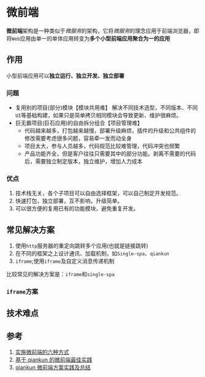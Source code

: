 # 微前端

**微前端**架构是一种类似于*微服务*的架构，它将*微服务*的理念应用于前端浏览器，即将`Web`应用由单一的单体应用转变为**多个小型前端应用聚合为一的应用**

## 作用
小型前端应用可以**独立运行、独立开发、独立部署**

### 问题
- 复用别的项目(部分)模块【模块共用难】
  解决不同技术选型，不同版本、不同`UI`等基础构建，如果只是简单拷贝相同模块会导致更新、维护很麻烦。
- 巨无霸项目(巨石应用)的自由拆分组合【项目管理难】
  - 代码越来越多，打包越来越慢，部署升级麻烦，插件的升级和公共组件的修改需要考虑很多问题，容易牵一发而动全身
  - 项目太大，参与人员越多，代码规范比较难管理，代码冲突也频繁
  - 产品功能齐全，但是客户往往只需要其中的部分功能。剥离不需要的代码后，需要独立制定版本，独立维护，增加人力成本

### 优点
1. 技术栈无关，各个子项目可以自由选择框架，可以自己制定开发规范。
2. 快速打包，独立部署，互不影响，升级简单。
3. 可以很方便的复用已有的功能模块，避免重复开发。

## 常见解决方案
1. 使用`http`服务器的重定向跳转多个应用(也就是链接跳转)
2. 在不同的框架之上设计通讯、加载机制，如`Single-spa`、`qiankun`
3. `iframe`;使用`iframe`及自定义消息传递机制

比较常见的解决方案是：`iframe`和`single-spa`

### `iframe`方案


## 技术难点


## 参考
1. [实施微前端的六种方式](https://segmentfault.com/a/1190000015566927)
2. [基于 qiankun 的微前端最佳实践](https://juejin.im/post/5ebbd2986fb9a0432f0fff86)
3. [qiankun 微前端方案实践及总结](https://juejin.im/post/5ed73b73e51d4578724e3fa4#heading-29)